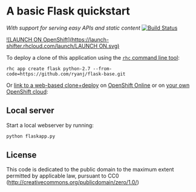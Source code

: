 # A basic Flask quickstart
*With support for serving easy APIs and static content* [![Build Status](http://img.shields.io/travis/ryanj/flask-base.svg)](https://travis-ci.org/ryanj/flask-base)

[![LAUNCH ON OpenShift](https://launch-shifter.rhcloud.com/launch/LAUNCH ON.svg)](https://launch-shifter.rhcloud.com/r?url=https%3A%2F%2Fopenshift.redhat.com%2Fapp%2Fconsole%2Fapplication_type%2Fcustom%3F%26cartridges%5B%5D%3Dpython%26initial_git_url%3Dhttps%3A%2F%2Fgithub.com%2Fryanj%2Fflask-base.git%26name%3Dflask)

To deploy a clone of this application using the [`rhc` command line tool](http://rubygems.org/gems/rhc):

    rhc app create flask python-2.7 --from-code=https://github.com/ryanj/flask-base.git
    
Or [link to a web-based clone+deploy](https://openshift.redhat.com/app/console/application_type/custom?cartridges%5B%5D=python-2.7&initial_git_url=https%3A%2F%2Fgithub.com%2Fryanj%2Fflask-base.git) on [OpenShift Online](http://OpenShift.com) or on [your own OpenShift cloud](http://openshift.github.io): 

## Local server
Start a local webserver by running:

```bash
python flaskapp.py
```

## License
This code is dedicated to the public domain to the maximum extent permitted by applicable law, pursuant to CC0 (http://creativecommons.org/publicdomain/zero/1.0/)
